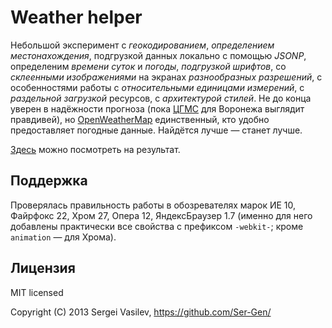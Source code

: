 # Weather helper

Небольшой эксперимент с _геокодированием_, _определением местонахождения_, подгрузкой данных локально с помощью _JSONP_, определеним _времени суток_ и _погоды_, _подгрузкой шрифтов_, со _склеенными изображениями_ на экранах _разнообразных разрешений_, с особенностями работы с _относительными единицами измерений_, с _раздельной загрузкой_ ресурсов, с _архитектурой стилей_.
Не до конца уверен в надёжности прогноза (пока [ЦГМС](http://cgms.ru) для Воронежа выглядит правдивей), но [OpenWeatherMap](openweathermap.org) единственный, кто удобно предоставляет погодные данные. Найдётся лучше — станет лучше.

[Здесь](http://ser-gen.github.io/sandbox/weatherer/) можно посмотреть на результат.


## Поддержка

Проверялась правильность работы в обозревателях марок ИЕ 10, Файрфокс 22, Хром 27, Опера 12, ЯндексБраузер 1.7 (именно для него добавлены практически все свойства с префиксом `-webkit-`; кроме `animation` — для Хрома).


## Лицензия

MIT licensed

Copyright (C) 2013 Sergei Vasilev, https://github.com/Ser-Gen/

